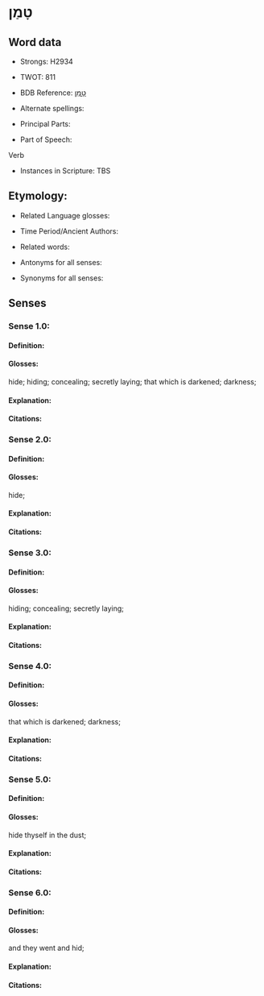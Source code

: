 # טָמַן

<!-- Status: S2="NeedsEdits" -->
<!-- Lexica used for edits:   -->

## Word data

* Strongs: H2934

* TWOT: 811

* BDB Reference: [טָמַן](rc://en/bdb/dict/i.ba.aa)

* Alternate spellings:

* Principal Parts:

* Part of Speech:

Verb

* Instances in Scripture: TBS

## Etymology:

* Related Language glosses:

* Time Period/Ancient Authors:

* Related words:

* Antonyms for all senses:

* Synonyms for all senses:

## Senses

### Sense 1.0:

#### Definition:

#### Glosses:

hide; hiding; concealing; secretly laying; that which is darkened; darkness; 

#### Explanation:

#### Citations:



### Sense 2.0:

#### Definition:

#### Glosses:

hide; 

#### Explanation:

#### Citations:



### Sense 3.0:

#### Definition:

#### Glosses:

hiding; concealing; secretly laying; 

#### Explanation:

#### Citations:



### Sense 4.0:

#### Definition:

#### Glosses:

that which is darkened; darkness; 

#### Explanation:

#### Citations:



### Sense 5.0:

#### Definition:

#### Glosses:

hide thyself in the dust; 

#### Explanation:

#### Citations:



### Sense 6.0:

#### Definition:

#### Glosses:

and they went and hid; 

#### Explanation:

#### Citations:



